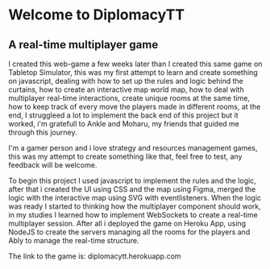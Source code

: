 <h1> Welcome to DiplomacyTT </h1>
<h2>A real-time multiplayer game </h2>
<p>
I created this web-game a few weeks later than I created this same game on Tabletop Simulator, this was my first attempt to learn and create something on javascript, dealing with how to set up the rules and logic behind the curtains, how to create an interactive map world map, how to deal with multiplayer real-time interactions, create unique rooms at the same time, how to keep track of every move the players made in different rooms, at the end, I struggleed a lot to implement the back end of this project but it worked, i'm gratefull to Ankle and Moharu, my friends that guided me through this journey.
</p>
<p>
I'm a gamer person and i love strategy and resources management games, this was my attempt to create something like that, feel free to test, any feedback will be welcome.
</p>
<p>
To begin this project I used javascript to implement the rules and the logic, after that i created the UI using CSS and the map using Figma, merged the logic with the interactive map using SVG with eventlisteners. When the logic was ready I started to thinking how the multiplayer component should work, in my studies I learned how to implement WebSockets to create a real-time multiplayer session. After all i deployed the game on Heroku App, using NodeJS to create the servers managing all the rooms for the players and Ably to manage the real-time structure.
</p>
The link to the game is: diplomacytt.herokuapp.com
